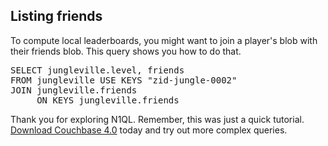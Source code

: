 ## Listing friends

To compute local leaderboards, you might want to join a player's blob
with their friends blob. This query shows you how to do that.

<pre id="example">
SELECT jungleville.level, friends 
FROM jungleville USE KEYS "zid-jungle-0002" 
JOIN jungleville.friends
     ON KEYS jungleville.friends
</pre>

Thank you for exploring N1QL. Remember, this was just a quick
tutorial.
<a
href="http://www.couchbase.com/nosql-databases/downloads#PreRelease">Download
Couchbase 4.0</a> today and try out more complex queries.

